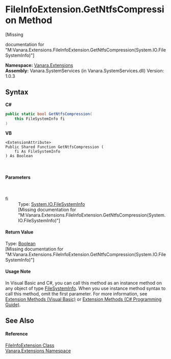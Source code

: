 # FileInfoExtension.GetNtfsCompression Method 
 

\[Missing <summary> documentation for "M:Vanara.Extensions.FileInfoExtension.GetNtfsCompression(System.IO.FileSystemInfo)"\]

**Namespace:**&nbsp;<a href="9abe54ff-18ce-e333-beed-30e855655381">Vanara.Extensions</a><br />**Assembly:**&nbsp;Vanara.SystemServices (in Vanara.SystemServices.dll) Version: 1.0.3

## Syntax

**C#**<br />
``` C#
public static bool GetNtfsCompression(
	this FileSystemInfo fi
)
```

**VB**<br />
``` VB
<ExtensionAttribute>
Public Shared Function GetNtfsCompression ( 
	fi As FileSystemInfo
) As Boolean
```

<br />

#### Parameters
&nbsp;<dl><dt>fi</dt><dd>Type: <a href="http://msdn2.microsoft.com/en-us/library/975xhcs9" target="_blank">System.IO.FileSystemInfo</a><br />\[Missing <param name="fi"/> documentation for "M:Vanara.Extensions.FileInfoExtension.GetNtfsCompression(System.IO.FileSystemInfo)"\]</dd></dl>

#### Return Value
Type: <a href="http://msdn2.microsoft.com/en-us/library/a28wyd50" target="_blank">Boolean</a><br />\[Missing <returns> documentation for "M:Vanara.Extensions.FileInfoExtension.GetNtfsCompression(System.IO.FileSystemInfo)"\]

#### Usage Note
In Visual Basic and C#, you can call this method as an instance method on any object of type <a href="http://msdn2.microsoft.com/en-us/library/975xhcs9" target="_blank">FileSystemInfo</a>. When you use instance method syntax to call this method, omit the first parameter. For more information, see <a href="http://msdn.microsoft.com/en-us/library/bb384936.aspx">Extension Methods (Visual Basic)</a> or <a href="http://msdn.microsoft.com/en-us/library/bb383977.aspx">Extension Methods (C# Programming Guide)</a>.

## See Also


#### Reference
<a href="ffccdb8f-994a-a3d3-f443-0ebabd38e7fc">FileInfoExtension Class</a><br /><a href="9abe54ff-18ce-e333-beed-30e855655381">Vanara.Extensions Namespace</a><br />